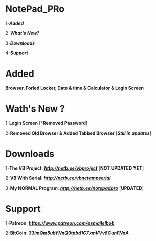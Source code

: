 # NotePad_PRo

1-***Added***

2-***What's New?***

3-***Downloads***

4-***Support***








# Added 

**Browser, Forled Locker, Date & time & Calculator & Login Screen**



# Wath's New ?

1-**Login Screen** [***Removed Password**] 

2-**Removed Old Browser & Added Tabbed Browser** [***Still in updates***]



# Downloads

1-**The VB Project**: __***http://netb.ee/vbproject***__ [**NOT UPDATED YET**]

2-**VB With Serial**:  __***http://netb.ee/vbnetampserial***__ 

3-**My NORMAL Program**:  __***http://netb.ee/notepadpro***__ [**UPDATED**]



# Support

1-**Patreon**: __***https://www.patreon.com/esmailelbob***__

2-**BitCoin**: __***33imQm5ubYNnQ9tpbd1C7xmVVv8GunFNnA***__
